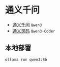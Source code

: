 # 通义千问

- [通义千问](https://chat.qwen.ai/) `Qwen3`
- [通义灵码](https://lingma.aliyun.com/) `Qwen3-Coder`

## 本地部署

```sh
ollama run qwen3:8b
```
